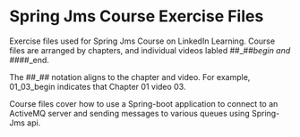 # Spring Jms Course Exercise Files
Exercise files used for Spring Jms Course on LinkedIn Learning.  Course files are arranged by chapters, and individual videos labled ##_##_begin and ##_##_end.

The ##_## notation aligns to the chapter and video. For example, 01_03_begin indicates that Chapter 01 video 03.

Course files cover how to use a Spring-boot application to connect to an ActiveMQ server and sending messages to various queues using Spring-Jms api.
